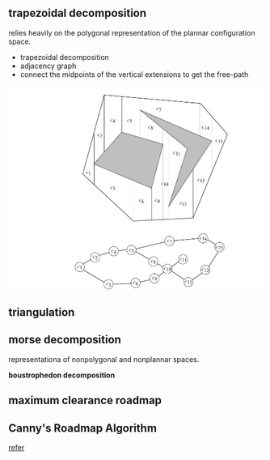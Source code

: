 
## trapezoidal decomposition

relies heavily on the polygonal representation of the plannar configuration space.

- trapezoidal decomposition
- adjacency graph
- connect the midpoints of the vertical extensions  to get the free-path

![trapezoidal-graph](imgs/trapezoidal_graph.JPG)

## triangulation

## morse decomposition

representationa of nonpolygonal and nonplannar spaces.

**boustrophedon decomposition**

## maximum clearance roadmap

## Canny's Roadmap Algorithm

[refer](http://msl.cs.uiuc.edu/~lavalle/icra12/slides2.pdf)


